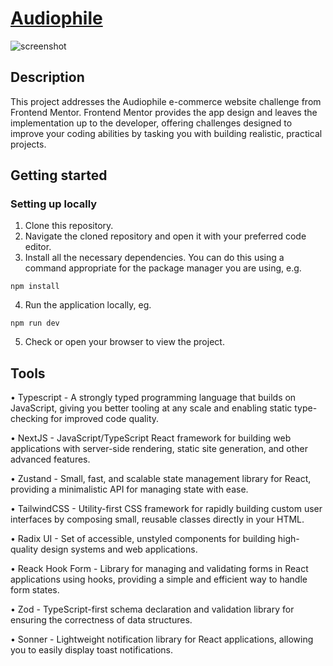 # <a href="https://ecommerce-rust-rho.vercel.app/" target="_blank">Audiophile</a>

![screenshot](https://github.com/user-attachments/assets/98457d2d-61b1-4846-8a7e-db7ebbdf9f13)

## Description

This project addresses the Audiophile e-commerce website challenge from Frontend Mentor. Frontend Mentor provides the app design and leaves the implementation up to the developer, offering challenges designed to improve your coding abilities by tasking you with building realistic, practical projects.

## Getting started

### Setting up locally

1. Clone this repository.
2. Navigate the cloned repository and open it with your preferred code editor.
3. Install all the necessary dependencies. You can do this using a command appropriate for the package manager you are using, e.g.

```
npm install
```

4. Run the application locally, eg.

```
npm run dev
```

5. Check or open your browser to view the project.

## Tools

• Typescript - A strongly typed programming language that builds on JavaScript, giving you better tooling at any scale and enabling static type-checking for improved code quality.

• NextJS - JavaScript/TypeScript React framework for building web applications with server-side rendering, static site generation, and other advanced features.

• Zustand - Small, fast, and scalable state management library for React, providing a minimalistic API for managing state with ease.

• TailwindCSS - Utility-first CSS framework for rapidly building custom user interfaces by composing small, reusable classes directly in your HTML.

• Radix UI - Set of accessible, unstyled components for building high-quality design systems and web applications.

• Reack Hook Form - Library for managing and validating forms in React applications using hooks, providing a simple and efficient way to handle form states.

• Zod - TypeScript-first schema declaration and validation library for ensuring the correctness of data structures.

• Sonner - Lightweight notification library for React applications, allowing you to easily display toast notifications.















